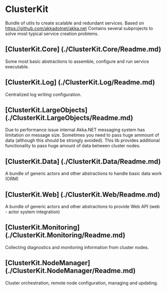 # ClusterKit

Bundle of utils to create scalable and redundant services.
Based on https://github.com/akkadotnet/akka.net
Contains several subprojects to solve most typical service creation problems.

## [ClusterKit.Core] (./ClusterKit.Core/Readme.md)
Some most basic abstractions to assemble, configure and run service executable.

## [ClusterKit.Log] (./ClusterKit.Log/Readme.md)
Centralized log writing configuration.

## [ClusterKit.LargeObjects] (./ClusterKit.LargeObjects/Readme.md)
Due to performance issue internal Akka.NET messaging system has limitation on message size. Sometimes you need to pass huge ammount of data (although this should be strongly avoided). This lib provides additional functionality to pass huge amount of data between cluster nodes.

## [ClusterKit.Data] (./ClusterKit.Data/Readme.md)
A bundle of generic actors and other abstractions to handle basic data work (ORM)

## [ClusterKit.Web] (./ClusterKit.Web/Readme.md)
A bundle of generic actors and other abstractions to provide Web API (web - actor system integration)

## [ClusterKit.Monitoring] (./ClusterKit.Monitoring/Readme.md)
Collecting diagnostics and monitoring information from cluster nodes.

## [ClusterKit.NodeManager] (./ClusterKit.NodeManager/Readme.md)
Cluster orchestration, remote node configuration, managing and updating.

